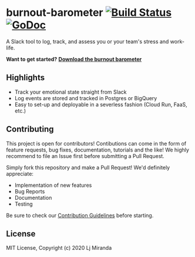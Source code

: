 # burnout-barometer [![Build Status](https://dev.azure.com/ljvmiranda/ljvmiranda/_apis/build/status/ljvmiranda921.burnout-barometer?branchName=master)](https://dev.azure.com/ljvmiranda/ljvmiranda/_build/latest?definitionId=6&branchName=master) [![GoDoc](https://godoc.org/github.com/ljvmiranda921/burnout-barometer?status.svg)](https://godoc.org/github.com/ljvmiranda921/burnout-barometer) 


A Slack tool to log, track, and assess you or your team's stress and work-life.

<!-- TODO: Put GIF here -->


**Want to get started?** [**Download the burnout barometer**](https://ljvmiranda921.github.io/burnout-barometer/download.html)

## Highlights

* Track your emotional state straight from Slack
* Log events are stored and tracked in Postgres or BigQuery
* Easy to set-up and deployable in a severless fashion (Cloud Run, FaaS, etc.)

## Contributing 

This project is open for contributors! Contibutions can come in the form of
feature requests, bug fixes, documentation, tutorials and the like! We highly
recommend to file an Issue first before submitting a Pull Request.

Simply fork this repository and make a Pull Request! We'd definitely appreciate:

- Implementation of new features
- Bug Reports
- Documentation
- Testing

Be sure to check our [Contribution
Guidelines](https://ljvmiranda921.github.io/burnout-barometer/contributing.html)
before starting.

## License

MIT License, Copyright (c) 2020 Lj Miranda


